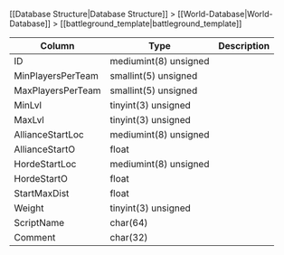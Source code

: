 [[Database Structure|Database Structure]] > [[World-Database|World-Database]] > [[battleground_template|battleground_template]]

Column | Type | Description
--- | --- | ---
ID | mediumint(8) unsigned | 
MinPlayersPerTeam | smallint(5) unsigned | 
MaxPlayersPerTeam | smallint(5) unsigned | 
MinLvl | tinyint(3) unsigned | 
MaxLvl | tinyint(3) unsigned | 
AllianceStartLoc | mediumint(8) unsigned | 
AllianceStartO | float | 
HordeStartLoc | mediumint(8) unsigned | 
HordeStartO | float | 
StartMaxDist | float | 
Weight | tinyint(3) unsigned | 
ScriptName | char(64) | 
Comment | char(32) | 
